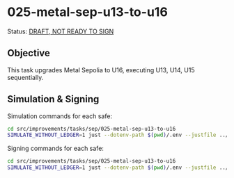 # 025-metal-sep-u13-to-u16

Status: [DRAFT, NOT READY TO SIGN]()

## Objective

This task upgrades Metal Sepolia to U16, executing U13, U14, U15 sequentially.

## Simulation & Signing

Simulation commands for each safe:
```bash
cd src/improvements/tasks/sep/025-metal-sep-u13-to-u16
SIMULATE_WITHOUT_LEDGER=1 just --dotenv-path $(pwd)/.env --justfile ../../../../../src/improvements/justfile simulate council
```

Signing commands for each safe:
```bash
cd src/improvements/tasks/sep/025-metal-sep-u13-to-u16
SIMULATE_WITHOUT_LEDGER=1 just --dotenv-path $(pwd)/.env --justfile ../../../../../src/improvements/justfile simulate foundation
```
